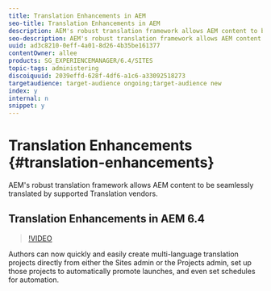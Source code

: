 ```yaml
---
title: Translation Enhancements in AEM
seo-title: Translation Enhancements in AEM
description: AEM's robust translation framework allows AEM content to be seamlessly translated by supported Translation vendors.
seo-description: AEM's robust translation framework allows AEM content to be seamlessly translated by supported Translation vendors.
uuid: ad3c8210-0eff-4a01-8d26-4b35be161377
contentOwner: allee
products: SG_EXPERIENCEMANAGER/6.4/SITES
topic-tags: administering
discoiquuid: 2039effd-628f-4df6-a1c6-a33092518273
targetaudience: target-audience ongoing;target-audience new
index: y
internal: n
snippet: y
---
```


# Translation Enhancements {#translation-enhancements}

AEM's robust translation framework allows AEM content to be seamlessly translated by supported Translation vendors.

## Translation Enhancements in AEM 6.4

>[!VIDEO](https://video.tv.adobe.com/v/21309?quality=9)

Authors can now quickly and easily create multi-language translation projects directly from either the Sites admin or the Projects admin, set up those projects to automatically promote launches, and even set schedules for automation.
